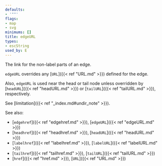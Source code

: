 ```yaml
---
defaults:
- '""'
flags:
- map
- svg
minimums: []
title: edgeURL
types:
- escString
used_by: E
---
```

The link for the non-label parts of an edge.

`edgeURL` overrides any [`URL`]({{< ref "URL.md" >}}) defined for the edge.

Also, `edgeURL` is used near the head or tail node unless overridden
by [`headURL`]({{< ref "headURL.md" >}}) or [`tailURL`]({{< ref "tailURL.md" >}}), respectively.

See [limitation]({{< ref "_index.md#undir_note" >}}).

See also:

- [`edgehref`]({{< ref "edgehref.md" >}}), [`edgeURL`]({{< ref "edgeURL.md" >}})
- [`headhref`]({{< ref "headhref.md" >}}), [`headURL`]({{< ref "headURL.md" >}})
- [`labelhref`]({{< ref "labelhref.md" >}}), [`labelURL`]({{< ref "labelURL.md" >}})
- [`tailhref`]({{< ref "tailhref.md" >}}), [`tailURL`]({{< ref "tailURL.md" >}})
- [`href`]({{< ref "href.md" >}}), [`URL`]({{< ref "URL.md" >}})
